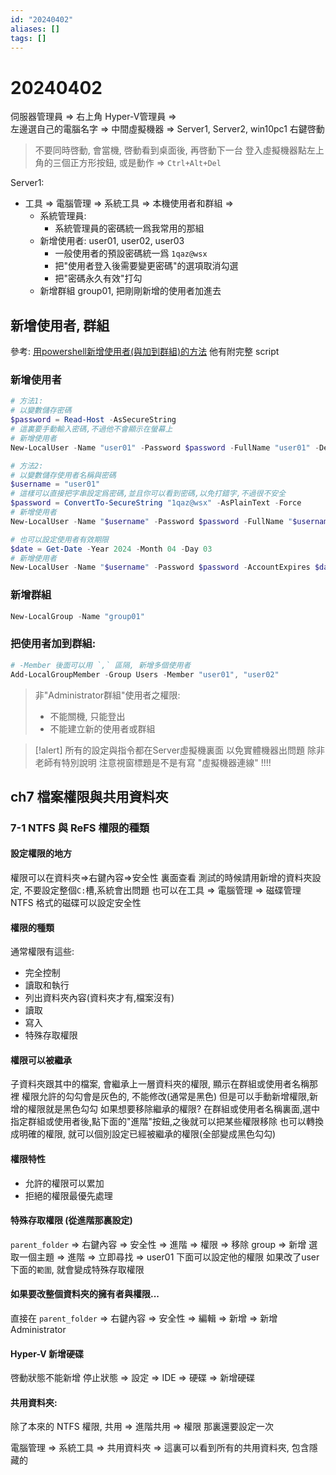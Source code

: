 ```yaml
---
id: "20240402"
aliases: []
tags: []
---
```


# 20240402

伺服器管理員 => 右上角 Hyper-V管理員 =>  
左邊選自己的電腦名字 => 中間虛擬機器 => Server1, Server2, win10pc1 右鍵啓動

> 不要同時啓動, 會當機, 啓動看到桌面後, 再啓動下一台
> 登入虛擬機器點左上角的三個正方形按鈕, 或是動作 => `Ctrl+Alt+Del`

Server1:

-   工具 => 電腦管理 => 系統工具 => 本機使用者和群組 =>
    -   系統管理員:
        -   系統管理員的密碼統一爲我常用的那組
    -   新增使用者: user01, user02, user03
        -   一般使用者的預設密碼統一爲 `1qaz@wsx`
        -   把"使用者登入後需要變更密碼"的選項取消勾選
        -   把"密碼永久有效"打勾
    -   新增群組 group01, 把剛剛新增的使用者加進去

## 新增使用者, 群組

參考:
[用powershell新增使用者(與加到群組)的方法](https://lazyadmin.nl/powershell/create-local-user/)
他有附完整 script

### 新增使用者

```powershell
# 方法1:
# 以變數儲存密碼
$password = Read-Host -AsSecureString
# 這裏要手動輸入密碼,不過他不會顯示在螢幕上
# 新增使用者
New-LocalUser -Name "user01" -Password $password -FullName "user01" -Description "test user"

# 方法2:
# 以變數儲存使用者名稱與密碼
$username = "user01"
# 這樣可以直接把字串設定爲密碼,並且你可以看到密碼,以免打錯字,不過很不安全
$password = ConvertTo-SecureString "1qaz@wsx" -AsPlainText -Force
# 新增使用者
New-LocalUser -Name "$username" -Password $password -FullName "$username" -Description "test user"

# 也可以設定使用者有效期限
$date = Get-Date -Year 2024 -Month 04 -Day 03
# 新增使用者
New-LocalUser -Name "$username" -Password $password -AccountExpires $date -FullName "$username" -Description "test user"
```

### 新增群組

```powershell
New-LocalGroup -Name "group01"
```

### 把使用者加到群組:

```powershell
# -Member 後面可以用 `,` 區隔, 新增多個使用者
Add-LocalGroupMember -Group Users -Member "user01", "user02"
```

> 非"Administrator群組"使用者之權限:
>
> -   不能關機, 只能登出
> -   不能建立新的使用者或群組

> [!alert] 所有的設定與指令都在Server虛擬機裏面
> 以免實體機器出問題
> 除非老師有特別說明
> 注意視窗標題是不是有寫 "虛擬機器連線" !!!!

## ch7 檔案權限與共用資料夾

### 7-1 NTFS 與 ReFS 權限的種類

#### 設定權限的地方

權限可以在資料夾=>右鍵內容=>安全性 裏面查看
測試的時候請用新增的資料夾設定, 不要設定整個`C:`槽,系統會出問題
也可以在工具 => 電腦管理 => 磁碟管理  
NTFS 格式的磁碟可以設定安全性

#### 權限的種類

通常權限有這些:

-   完全控制
-   讀取和執行
-   列出資料夾內容(資料夾才有,檔案沒有)
-   讀取
-   寫入
-   特殊存取權限

#### 權限可以被繼承

子資料夾跟其中的檔案, 會繼承上一層資料夾的權限,
顯示在群組或使用者名稱那裡
權限允許的勾勾會是灰色的, 不能修改(通常是黑色)
但是可以手動新增權限,新增的權限就是黑色勾勾
如果想要移除繼承的權限?
在群組或使用者名稱裏面,選中指定群組或使用者後,點下面的"進階"按鈕,之後就可以把某些權限移除
也可以轉換成明確的權限, 就可以個別設定已經被繼承的權限(全部變成黑色勾勾)

#### 權限特性

-   允許的權限可以累加
-   拒絕的權限最優先處理

#### 特殊存取權限 (從進階那裏設定)

`parent_folder` => 右鍵內容 => 安全性 => 進階 =>
權限 => 移除 group
=> 新增 選取一個主題 => 進階 => 立即尋找 => user01
下面可以設定他的權限
如果改了user下面的`範圍`, 就會變成特殊存取權限

#### 如果要改整個資料夾的擁有者與權限...

直接在 `parent_folder` => 右鍵內容 => 安全性 => 編輯 => 新增 => 新增 Administrator

#### Hyper-V 新增硬碟

啓動狀態不能新增
停止狀態 => 設定 => IDE => 硬碟 => 新增硬碟

#### 共用資料夾:

除了本來的 NTFS 權限,
共用 => 進階共用 => 權限 那裏還要設定一次

電腦管理 => 系統工具 => 共用資料夾 => 這裏可以看到所有的共用資料夾, 包含隱藏的
